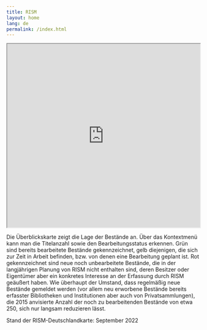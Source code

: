 ```yaml
---
title: RISM
layout: home
lang: de
permalink: /index.html
---
```


<iframe src="https://www.google.com/maps/d/embed?mid=13ubpiW-IJ5y8mxTRJ0RvBpnmuFo" width="100%" height="480"></iframe>

<br>

Die Überblickskarte zeigt die Lage der Bestände an. Über das Kontextmenü kann man die Titelanzahl sowie den Bearbeitungsstatus erkennen. Grün sind bereits bearbeitete Bestände gekennzeichnet, gelb diejenigen, die sich zur Zeit in Arbeit befinden, bzw. von denen eine Bearbeitung geplant ist. Rot gekennzeichnet sind neue noch unbearbeitete Bestände, die in der langjährigen Planung von RISM nicht enthalten sind, deren Besitzer oder Eigentümer aber ein konkretes Interesse an der Erfassung durch RISM geäußert haben. Wie überhaupt der Umstand, dass regelmäßig neue Bestände gemeldet werden (vor allem neu erworbene Bestände bereits erfasster Bibliotheken und Institutionen aber auch von Privatsammlungen), die 2015 anvisierte Anzahl der noch zu bearbeitenden Bestände von etwa 250, sich nur langsam reduzieren lässt.

Stand der RISM-Deutschlandkarte: September 2022

